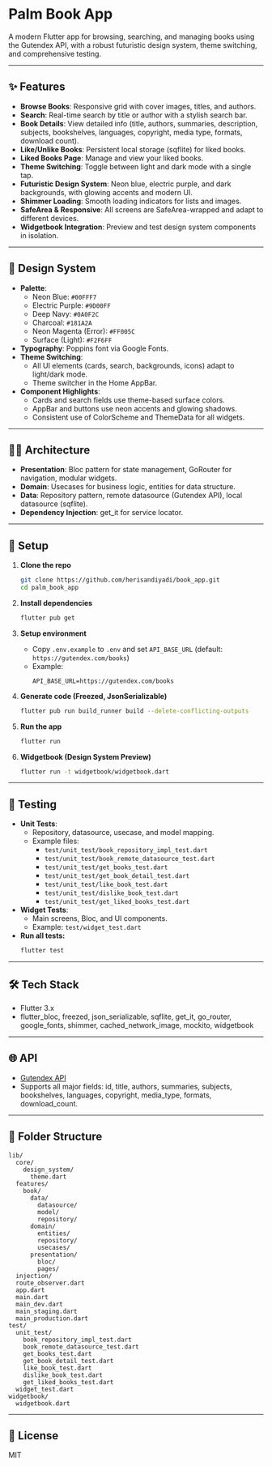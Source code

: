 # Palm Book App

A modern Flutter app for browsing, searching, and managing books using the Gutendex API, with a robust futuristic design system, theme switching, and comprehensive testing.

---

## ✨ Features

- **Browse Books**: Responsive grid with cover images, titles, and authors.
- **Search**: Real-time search by title or author with a stylish search bar.
- **Book Details**: View detailed info (title, authors, summaries, description, subjects, bookshelves, languages, copyright, media type, formats, download count).
- **Like/Unlike Books**: Persistent local storage (sqflite) for liked books.
- **Liked Books Page**: Manage and view your liked books.
- **Theme Switching**: Toggle between light and dark mode with a single tap.
- **Futuristic Design System**: Neon blue, electric purple, and dark backgrounds, with glowing accents and modern UI.
- **Shimmer Loading**: Smooth loading indicators for lists and images.
- **SafeArea & Responsive**: All screens are SafeArea-wrapped and adapt to different devices.
- **Widgetbook Integration**: Preview and test design system components in isolation.

---

## 🎨 Design System

- **Palette**:  
  - Neon Blue: `#00FFF7`
  - Electric Purple: `#9D00FF`
  - Deep Navy: `#0A0F2C`
  - Charcoal: `#181A2A`
  - Neon Magenta (Error): `#FF005C`
  - Surface (Light): `#F2F6FF`
- **Typography**: Poppins font via Google Fonts.
- **Theme Switching**:  
  - All UI elements (cards, search, backgrounds, icons) adapt to light/dark mode.
  - Theme switcher in the Home AppBar.
- **Component Highlights**:
  - Cards and search fields use theme-based surface colors.
  - AppBar and buttons use neon accents and glowing shadows.
  - Consistent use of ColorScheme and ThemeData for all widgets.

---

## 🧑‍💻 Architecture

- **Presentation**: Bloc pattern for state management, GoRouter for navigation, modular widgets.
- **Domain**: Usecases for business logic, entities for data structure.
- **Data**: Repository pattern, remote datasource (Gutendex API), local datasource (sqflite).
- **Dependency Injection**: get_it for service locator.

---

## 🚀 Setup

1. **Clone the repo**
   ```sh
   git clone https://github.com/herisandiyadi/book_app.git
   cd palm_book_app
   ```

2. **Install dependencies**
   ```sh
   flutter pub get
   ```

3. **Setup environment**
   - Copy `.env.example` to `.env` and set `API_BASE_URL` (default: `https://gutendex.com/books`)
   - Example:
     ```
     API_BASE_URL=https://gutendex.com/books
     ```

4. **Generate code (Freezed, JsonSerializable)**
   ```sh
   flutter pub run build_runner build --delete-conflicting-outputs
   ```

5. **Run the app**
   ```sh
   flutter run
   ```

6. **Widgetbook (Design System Preview)**
   ```sh
   flutter run -t widgetbook/widgetbook.dart
   ```

---

## 🧪 Testing

- **Unit Tests**:  
  - Repository, datasource, usecase, and model mapping.
  - Example files:  
    - `test/unit_test/book_repository_impl_test.dart`
    - `test/unit_test/book_remote_datasource_test.dart`
    - `test/unit_test/get_books_test.dart`
    - `test/unit_test/get_book_detail_test.dart`
    - `test/unit_test/like_book_test.dart`
    - `test/unit_test/dislike_book_test.dart`
    - `test/unit_test/get_liked_books_test.dart`
- **Widget Tests**:  
  - Main screens, Bloc, and UI components.
  - Example: `test/widget_test.dart`
- **Run all tests:**
  ```sh
  flutter test
  ```

---

## 🛠 Tech Stack

- Flutter 3.x
- flutter_bloc, freezed, json_serializable, sqflite, get_it, go_router, google_fonts, shimmer, cached_network_image, mockito, widgetbook

---

## 🌐 API

- [Gutendex API](https://gutendex.com/)
- Supports all major fields: id, title, authors, summaries, subjects, bookshelves, languages, copyright, media_type, formats, download_count.

---

## 📁 Folder Structure

```
lib/
  core/
    design_system/
      theme.dart
  features/
    book/
      data/
        datasource/
        model/
        repository/
      domain/
        entities/
        repository/
        usecases/
      presentation/
        bloc/
        pages/
  injection/
  route_observer.dart
  app.dart
  main.dart
  main_dev.dart
  main_staging.dart
  main_production.dart
test/
  unit_test/
    book_repository_impl_test.dart
    book_remote_datasource_test.dart
    get_books_test.dart
    get_book_detail_test.dart
    like_book_test.dart
    dislike_book_test.dart
    get_liked_books_test.dart
  widget_test.dart
widgetbook/
  widgetbook.dart
```

---

## 📄 License

MIT
